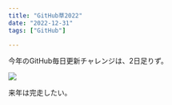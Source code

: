 ```yaml
---
title: "GitHub草2022"
date: "2022-12-31"
tags: ["GitHub"]

---
```


今年のGitHub毎日更新チャレンジは、2日足りず。

![](../31_github2022_1.png)

来年は完走したい。
